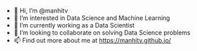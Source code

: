 - 👋 Hi, I’m @manhitv
- 👀 I’m interested in Data Science and Machine Learning
- 🌱 I’m currently working as a Data Scientist
- 💞️ I’m looking to collaborate on solving Data Science problems
- 📫 Find out more about me at https://manhitv.github.io/

<!---
manhitv/manhitv is a ✨ special ✨ repository because its `README.md` (this file) appears on your GitHub profile.
You can click the Preview link to take a look at your changes.
--->
